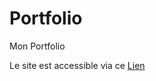 # Portfolio
Mon Portfolio

Le site est accessible via ce [Lien ](https://raykesh-soneka.github.io/Portfolio/Le_Site_De_Raykesh)